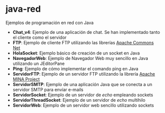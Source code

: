 java-red
========

Ejemplos de programación en red con Java

- **Chat_v4**: Ejemplo de una aplicación de chat. Se han implementado tanto el cliente como el servidor
- **FTP**: Ejemplo de cliente FTP utilizando las librerías [Apache Commons Net](http://commons.apache.org/proper/commons-net/)
- **HolaSocket**: Ejemplo básico de creación de un socket en Java
- **NavegadorWeb**: Ejemplo de Navegador Web muy sencillo en Java utilizando un JEditorPane
- **Ping**: Ejemplo de cómo implementar el comando ping en Java
- **ServidorFTP**: Ejemplo de un servidor FTP utilizando la librería [Apache MINA Project](http://mina.apache.org/ftpserver-project/)
- **ServidorSMTP**: Ejemplo de una aplicación Java que se conecta a un servidor SMTP para envíar e-mails
- **ServidorSocket**: Ejemplo de un servidor de _echo_ empleando sockets
- **ServidorThreadSocket**: Ejemplo de un servidor de _echo_ multihilo
- **ServidorWeb**: Ejemplo de un servidor web sencillo utilizando sockets
